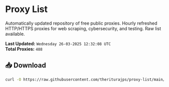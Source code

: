 # Proxy List

Automatically updated repository of free public proxies. Hourly refreshed HTTP/HTTPS proxies for web scraping, cybersecurity, and testing. Raw list available.

**Last Updated:** `Wednesday 26-03-2025 12:32:08 UTC`  
**Total Proxies:** `488`

## 📥 Download
```bash
curl -O https://raw.githubusercontent.com/theriturajps/proxy-list/main/proxies.txt
